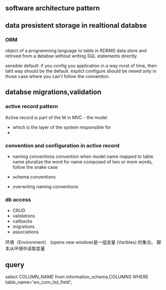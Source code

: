 ## software architecture pattern 

## data presistent storage in realtional databse

### ORM

object of a programming language to table in RDBMS
data store and retrived from a databse without writing SQL statements directly.

sensible default: if you config you application in a way most of time, then taht way should be the default.
explict configure should be neeed only in those case where you can't follow the convention.

## databse migrations,validation


### active record pattern

Active record is part of the M in MVC - the model
- which is the layer of the system responsible for
- 

### convention and configuration in active record
- naming conventions
convention when model name mapped to table name
pluralize the word 
for name composed of two or more words, follow the snake case



- schema conventions
- overwritng naming conventions



### db access

- CRUD
- validations
- callbacks
- migrations
- associations


环境（Environment） (opens new window)是一组变量 (Varibles) 的集合。 脚本从环境中读取变量



## query

select COLUMN_NAME from information_schema.COLUMNS WHERE table_name='wx_com_list_field';